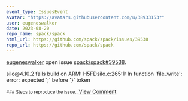 ```yaml
---
event_type: IssuesEvent
avatar: "https://avatars.githubusercontent.com/u/38933153?"
user: eugeneswalker
date: 2023-08-20
repo_name: spack/spack
html_url: https://github.com/spack/spack/issues/39538
repo_url: https://github.com/spack/spack
---
```


<a href='https://github.com/eugeneswalker' target='_blank'>eugeneswalker</a> open issue <a href='https://github.com/spack/spack/issues/39538' target='_blank'>spack/spack#39538</a>.

<p>silo@4.10.2 fails build on ARM: H5FDsilo.c:265:1: In function 'file_write': error: expected ';' before '}' token</p><small>### Steps to reproduce the issue...</small><a href='https://github.com/spack/spack/issues/39538' target='_blank'>View Comment</a>